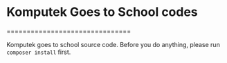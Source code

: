 # Komputek Goes to School codes
===============================

Komputek goes to school source code. Before you do anything, please run `composer install` first. 